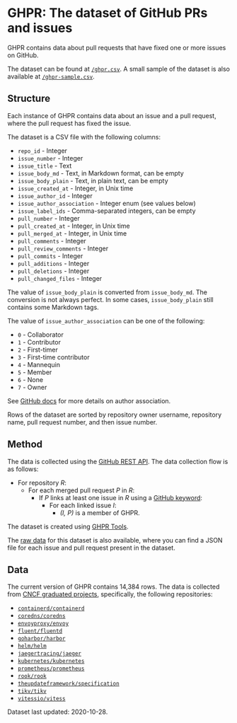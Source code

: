 # GHPR: The dataset of GitHub PRs and issues
GHPR contains data about pull requests that have fixed one or more issues on GitHub.

The dataset can be found at [`/ghpr.csv`](./ghpr.csv).
A small sample of the dataset is also available at [`/ghpr-sample.csv`](./ghpr-sample.csv).

## Structure
Each instance of GHPR contains data about an issue and a pull request, where the pull request has fixed the issue.

The dataset is a CSV file with the following columns:
- `repo_id` - Integer
- `issue_number` - Integer
- `issue_title` - Text
- `issue_body_md` - Text, in Markdown format, can be empty
- `issue_body_plain` - Text, in plain text, can be empty
- `issue_created_at` - Integer, in Unix time
- `issue_author_id` - Integer
- `issue_author_association` - Integer enum (see values below)
- `issue_label_ids` - Comma-separated integers, can be empty
- `pull_number` - Integer
- `pull_created_at` - Integer, in Unix time
- `pull_merged_at` - Integer, in Unix time
- `pull_comments` - Integer
- `pull_review_comments` - Integer
- `pull_commits` - Integer
- `pull_additions` - Integer
- `pull_deletions` - Integer
- `pull_changed_files` - Integer

The value of `issue_body_plain` is converted from `issue_body_md`.
The conversion is not always perfect.
In some cases, `issue_body_plain` still contains some Markdown tags.

The value of `issue_author_association` can be one of the following:
- `0` - Collaborator
- `1` - Contributor
- `2` - First-timer
- `3` - First-time contributor
- `4` - Mannequin
- `5` - Member
- `6` - None
- `7` - Owner

See [GitHub docs](https://docs.github.com/en/free-pro-team@latest/graphql/reference/enums#commentauthorassociation) for more details on author association.

Rows of the dataset are sorted by repository owner username, repository name, pull request number, and then issue number.

## Method
The data is collected using the [GitHub REST API](https://docs.github.com/en/free-pro-team@latest/rest).
The data collection flow is as follows:
- For repository *R*:
  - For each merged pull request *P* in *R*:
    - If *P* links at least one issue in *R* using a [GitHub keyword](https://docs.github.com/en/free-pro-team@latest/github/managing-your-work-on-github/linking-a-pull-request-to-an-issue#linking-a-pull-request-to-an-issue-using-a-keyword):
      - For each linked issue *I*:
        - *(I, P)* is a member of GHPR.

The dataset is created using [GHPR Tools](https://github.com/soroushj/ghpr-tools).

The [raw data](https://github.com/soroushj/ghpr-dataset-raw) for this dataset is also available,
where you can find a JSON file for each issue and pull request present in the dataset.

## Data
The current version of GHPR contains 14,384 rows.
The data is collected from [CNCF graduated projects](https://www.cncf.io/projects/), specifically, the following repositories:
- [`containerd/containerd`](https://github.com/containerd/containerd)
- [`coredns/coredns`](https://github.com/coredns/coredns)
- [`envoyproxy/envoy`](https://github.com/envoyproxy/envoy)
- [`fluent/fluentd`](https://github.com/fluent/fluentd)
- [`goharbor/harbor`](https://github.com/goharbor/harbor)
- [`helm/helm`](https://github.com/helm/helm)
- [`jaegertracing/jaeger`](https://github.com/jaegertracing/jaeger)
- [`kubernetes/kubernetes`](https://github.com/kubernetes/kubernetes)
- [`prometheus/prometheus`](https://github.com/prometheus/prometheus)
- [`rook/rook`](https://github.com/rook/rook)
- [`theupdateframework/specification`](https://github.com/theupdateframework/specification)
- [`tikv/tikv`](https://github.com/tikv/tikv)
- [`vitessio/vitess`](https://github.com/vitessio/vitess)

Dataset last updated: 2020-10-28.
